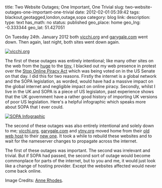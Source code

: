 title: Two Website Outages; One Important, One Trivial
slug: two-website-outages-one-important-one-trivial
date: 2012-02-01 05:39:42
tags: blackout,geotagged,london,outage,sopa
category: blog
link: 
description: 
type: text
has_math: no
status: published
geo_place: home
geo_lng: -0.333344
geo_lat: 51.427051

On Tuesday 24th. January 2012 both [vicchi.org](/ "/") and [garygale.com](http://www.garygale.com/ "http://www.garygale.com/") went down. Then again, last night, both sites went down again.

[![](/wp-content/uploads/2012/02/vicchi.org_.png "vicchi.org")](/wp-content/uploads/2012/02/vicchi.org_.png "/wp-content/uploads/2012/02/vicchi.org_.png")

The first of these outages was entirely intentional; like many other sites on the web from the [huge](http://en.wikipedia.org/wiki/Main_Page "http://en.wikipedia.org/wiki/Main_Page") to the [tiny](/ "/"), I blacked out my web presence in protest over the [Stop Online Piracy Act](http://americancensorship.org/ "http://americancensorship.org/") which was being voted on in the US Senate on that day. I did this for two reasons. Firstly the internet is a global network and the SOPA legislation, as worded, would have had a massive impact on the global internet and negligible impact on online piracy. Secondly, whilst I live in the UK and SOPA is a piece of US legislaton, past experience shows that the UK government have a rather good history of importing UK versions of poor US legislation. Here's a helpful infographic which speaks more about SOPA that I ever could.

<!-- TEASER_END -->

[![](/wp-content/uploads/2012/02/SOPA-Infographic.jpg "SOPA Infographic")](/wp-content/uploads/2012/02/SOPA-Infographic.jpg "/wp-content/uploads/2012/02/SOPA-Infographic.jpg")

The second of these outages was also entirely intentional and solely down to me; [vicchi.org](/ "/"), [garygale.com](http://www.garygale.com/ "http://www.garygale.com/") and [vtny.org](http://vtny.org/ "http://vtny.org/") moved home from their [old web host](http://www.justhost.com/ "http://www.justhost.com/") to their [new one](http://www.tsohost.co.uk/ "http://www.tsohost.co.uk/"). It took a while to rebuild these websites and to wait for the nameserver changes to propagate across the internet.

The first of these outages was important. The second was irrelevant and trivial. But if SOPA had passed, the second sort of outage would become commonplace for parts of the internet, but to you and me, it would just look like a change of hosting provider. Except the websites affected would never come back online.



Image Credits: [Anne Rhodes](http://matadornetwork.com/change/infographic-why-the-movie-industry-is-so-wrong-about-sopa/ "http://matadornetwork.com/change/infographic-why-the-movie-industry-is-so-wrong-about-sopa/").



